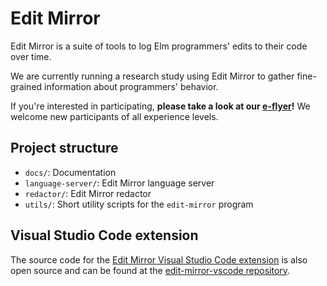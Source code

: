 # Edit Mirror

Edit Mirror is a suite of tools to log Elm programmers' edits to their code over
time.

We are currently running a research study using Edit Mirror to gather
fine-grained information about programmers' behavior.

If you're interested in participating,
**please take a look at our [e-flyer](https://plait-lab.org/elm)!**
We welcome new participants of all experience levels.

## Project structure

- `docs/`: Documentation
- `language-server/`: Edit Mirror language server
- `redactor/`: Edit Mirror redactor
- `utils/`: Short utility scripts for the `edit-mirror` program

## Visual Studio Code extension

The source code for the
[Edit Mirror Visual Studio Code extension](https://marketplace.visualstudio.com/items?itemName=plait-lab.edit-mirror)
is also open source and can be found at the
[edit-mirror-vscode repository](https://github.com/plait-lab/edit-mirror-vscode/).
